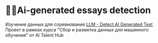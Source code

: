 # 🕵️‍♀️Ai-generated essays detection
Изучение данных для соревнования [LLM - Detect AI Generated Text](https://www.kaggle.com/competitions/llm-detect-ai-generated-text)  
Проект в рамках курса "Сбор и разметка данных для машинного обучения" от AI Talent Hub
